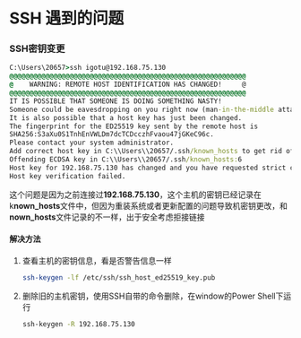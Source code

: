 # SSH 遇到的问题
### SSH密钥变更
```cmd
C:\Users\20657>ssh igotu@192.168.75.130
@@@@@@@@@@@@@@@@@@@@@@@@@@@@@@@@@@@@@@@@@@@@@@@@@@@@@@@@@@@
@    WARNING: REMOTE HOST IDENTIFICATION HAS CHANGED!     @
@@@@@@@@@@@@@@@@@@@@@@@@@@@@@@@@@@@@@@@@@@@@@@@@@@@@@@@@@@@
IT IS POSSIBLE THAT SOMEONE IS DOING SOMETHING NASTY!
Someone could be eavesdropping on you right now (man-in-the-middle attack)!
It is also possible that a host key has just been changed.
The fingerprint for the ED25519 key sent by the remote host is
SHA256:S3aXu0S1TnhEnVWLDm7dcTCDcczhFvaou47jGKeC96c.
Please contact your system administrator.
Add correct host key in C:\\Users\\20657/.ssh/known_hosts to get rid of this message.
Offending ECDSA key in C:\\Users\\20657/.ssh/known_hosts:6
Host key for 192.168.75.130 has changed and you have requested strict checking.
Host key verification failed.
```
这个问题是因为之前连接过**192.168.75.130**，这个主机的密钥已经记录在k**nown_hosts**文件中，但因为重装系统或者更新配置的问题导致机密钥更改，和**nown_hosts**文件记录的不一样，出于安全考虑拒接链接
#### 解决方法
1. 查看主机的密钥信息，看是否警告信息一样
    ```bash
    ssh-keygen -lf /etc/ssh/ssh_host_ed25519_key.pub
    ```
1. 删除旧的主机密钥，使用SSH自带的命令删除，在window的Power Shell下运行
    ```cmd
    ssh-keygen -R 192.168.75.130
    ```
